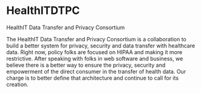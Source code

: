 HealthITDTPC
============

HealthIT Data Transfer and Privacy Consortium

The HealthIT Data Transfer and Privacy Consortium is a collaboration to build a better system for privacy, security and data transfer with healthcare data. Right now, policy folks are focused on HIPAA and making it more restrictive.  After speaking with folks in web software and business, we believe there is a better way to ensure the privacy, security and empowerment of the direct consumer in the transfer of health data.  Our charge is to better define that architecture and continue to call for its creation.
